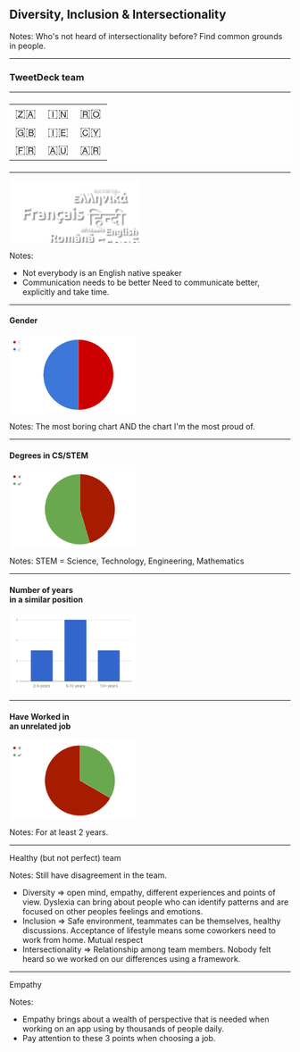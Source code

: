## Diversity, Inclusion & Intersectionality

Notes: Who's not heard of intersectionality before?
Find common grounds in people.

---

### TweetDeck team

---

<table style="font-size: 150%; background: rgba(255, 255, 255, 0.2);">
<tbody>
<tr>
<td style="text-align:center">🇿🇦</td>
<td style="text-align:center">🇮🇳</td>
<td style="text-align:center">🇷🇴</td>
</tr>
<tr>
<td style="text-align:center">🇬🇧</td>
<td style="text-align:center">🇮🇪</td>
<td style="text-align:center">🇨🇾</td>
</tr>
<tr>
<td style="text-align:center">🇫🇷</td>
<td style="text-align:center">🇦🇺</td>
<td style="text-align:center">🇦🇷</td>
</tr>
</tbody>
</table>

---

<img src="img/languages.svg" style="height: 8em; vertical-align: middle;" alt="Languages spoken by my teammates" title="Languages spoken by my teammates">

Notes:
* Not everybody is an English native speaker
* Communication needs to be better
Need to communicate better, explicitly and take time.

---

#### Gender

<img src="img/gender.png" style="height: 10em; vertical-align: middle;" alt="Gender chart" title="Gender chart">

Notes: The most boring chart AND the chart I'm the most proud of.

---

#### Degrees in CS/STEM

<img src="img/degrees.png" style="height: 10em; vertical-align: middle;" alt="Degrees chart" title="Degrees chart">

Notes: STEM = Science, Technology, Engineering, Mathematics

---

#### Number of years<br>in a similar position

<img src="img/years.png" style="height: 10em; vertical-align: middle;" alt="Tenure chart" title="Tenure chart">

---

#### Have Worked in<br>an unrelated job

<img src="img/previous-job.png" style="height: 10em; vertical-align: middle;" alt="Unrelated job chart" title="Unrelated job chart">

Notes: For at least 2 years.

---

Healthy (but not perfect) team

Notes:
Still have disagreement in the team.
* Diversity => open mind, empathy, different experiences and points of view.
Dyslexia can bring about people who can identify patterns and are focused on other peoples feelings and emotions.
* Inclusion => Safe environment, teammates can be themselves, healthy discussions.
Acceptance of lifestyle means some coworkers need to work from home.
Mutual respect
* Intersectionality => Relationship among team members.
Nobody felt heard so we worked on our differences using a framework.

---

Empathy

Notes:
* Empathy brings about a wealth of perspective that is needed when working on an app using by thousands of people daily.
* Pay attention to these 3 points when choosing a job.

